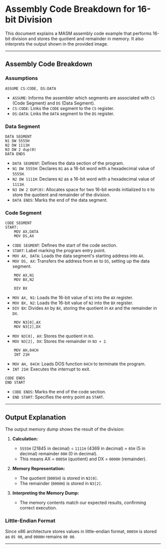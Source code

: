 # Assembly Code Breakdown for 16-bit Division

This document explains a MASM assembly code example that performs 16-bit division and stores the quotient and remainder in memory. It also interprets the output shown in the provided image.

---

## Assembly Code Breakdown

### Assumptions
```assembly
ASSUME CS:CODE, DS:DATA
```
- `ASSUME`: Informs the assembler which segments are associated with `CS` (Code Segment) and `DS` (Data Segment).
- `CS:CODE`: Links the `CODE` segment to the `CS` register.
- `DS:DATA`: Links the `DATA` segment to the `DS` register.

### Data Segment
```assembly
DATA SEGMENT
N1 DW 5555H
N2 DW 1111H
N3 DW 2 dup(0)
DATA ENDS
```
- `DATA SEGMENT`: Defines the data section of the program.
- `N1 DW 5555H`: Declares `N1` as a 16-bit word with a hexadecimal value of `5555H`.
- `N2 DW 1111H`: Declares `N2` as a 16-bit word with a hexadecimal value of `1111H`.
- `N3 DW 2 DUP(0)`: Allocates space for two 16-bit words initialized to `0` to store the quotient and remainder of the division.
- `DATA ENDS`: Marks the end of the data segment.

### Code Segment
```assembly
CODE SEGMENT
START:
    MOV AX,DATA
    MOV DS,AX
```
- `CODE SEGMENT`: Defines the start of the code section.
- `START`: Label marking the program entry point.
- `MOV AX, DATA`: Loads the data segment's starting address into `AX`.
- `MOV DS, AX`: Transfers the address from `AX` to `DS`, setting up the data segment.

```assembly
    MOV AX,N1
    MOV BX,N2

    DIV BX
```
- `MOV AX, N1`: Loads the 16-bit value of `N1` into the `AX` register.
- `MOV BX, N2`: Loads the 16-bit value of `N2` into the `BX` register.
- `DIV BX`: Divides `AX` by `BX`, storing the quotient in `AX` and the remainder in `DX`.

```assembly
    MOV N3[0],AX
    MOV N3[2],DX
```
- `MOV N3[0], AX`: Stores the quotient in `N3`.
- `MOV N3[2], DX`: Stores the remainder in `N3 + 2`.

```assembly
    MOV AH,04CH
    INT 21H
```
- `MOV AH, 04CH`: Loads DOS function `04CH` to terminate the program.
- `INT 21H`: Executes the interrupt to exit.

```assembly
CODE ENDS
END START
```
- `CODE ENDS`: Marks the end of the code section.
- `END START`: Specifies the entry point as `START`.

---

## Output Explanation

The output memory dump shows the result of the division:

1. **Calculation:**
   - `5555H` (21845 in decimal) ÷ `1111H` (4369 in decimal) = `05H` (5 in decimal) remainder `00H` (0 in decimal).
   - This means AX = `0005H` (quotient) and DX = `0000H` (remainder).

2. **Memory Representation:**
   - The quotient (`0005H`) is stored in `N3[0]`.
   - The remainder (`0000H`) is stored in `N3[2]`.

3. **Interpreting the Memory Dump:**
   - The memory contents match our expected results, confirming correct execution.

### Little-Endian Format
Since x86 architecture stores values in little-endian format, `0005H` is stored as `05 00`, and `0000H` remains `00 00`.

---

